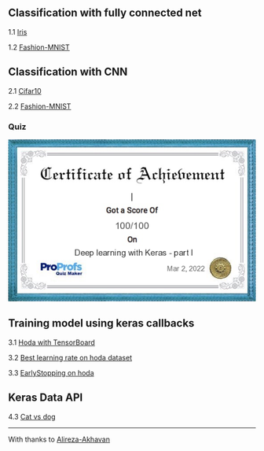 ## Classification with fully connected net

1.1 [Iris]()

1.2 [Fashion-MNIST]()

## Classification with CNN

2.1 [Cifar10]()

2.2 [Fashion-MNIST]()

### Quiz
![Certificate](https://github.com/m-bashari-m/sample-DNN-projects/blob/main/certificate_DeepLearning_part1.jfif)

## Training model using keras callbacks

3.1 [Hoda with TensorBoard]()

3.2 [Best learning rate on hoda dataset]()

3.3 [EarlyStopping on hoda]()

## Keras Data API

4.3 [Cat vs dog]()

---

With thanks to [Alireza-Akhavan](https://github.com/Alireza-Akhavan)
